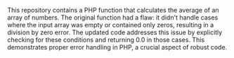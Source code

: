 This repository contains a PHP function that calculates the average of an array of numbers.  The original function had a flaw: it didn't handle cases where the input array was empty or contained only zeros, resulting in a division by zero error. The updated code addresses this issue by explicitly checking for these conditions and returning 0.0 in those cases. This demonstrates proper error handling in PHP, a crucial aspect of robust code.